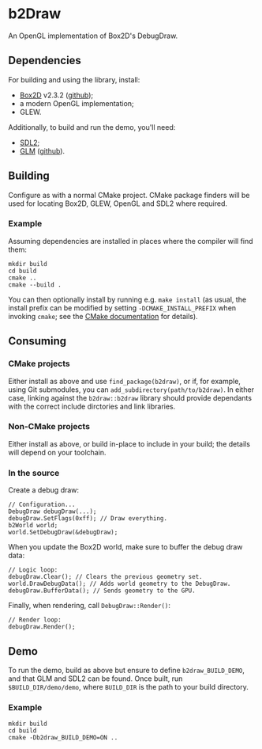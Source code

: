 # b2Draw
An OpenGL implementation of Box2D's DebugDraw.

## Dependencies
For building and using the library, install:
-   [Box2D](box2d.org) v2.3.2 ([github](https://github.com/erincatto/Box2D));
-   a modern OpenGL implementation;
-   GLEW.

Additionally, to build and run the demo, you'll need:
-   [SDL2](https://www.libsdl.org/);
-   [GLM](https://glm.g-truc.net/0.9.8/index.html) ([github](https://github.com/g-truc/glm)).


## Building
Configure as with a normal CMake project. CMake package finders will be used
for locating Box2D, GLEW, OpenGL and SDL2 where required.

### Example
Assuming dependencies are installed in places where the compiler will find
them:

    mkdir build
    cd build
    cmake ..
    cmake --build .

You can then optionally install by running e.g. `make install` (as usual, the
install prefix can be modified by setting `-DCMAKE_INSTALL_PREFIX` when
invoking `cmake`; see the [CMake documentation](https://cmake.org/cmake/help/latest/variable/CMAKE_INSTALL_PREFIX.html)
for details).


## Consuming
### CMake projects
Either install as above and use `find_package(b2draw)`, or if, for example,
using Git submodules, you can `add_subdirectory(path/to/b2draw)`. In either
case, linking against the `b2draw::b2draw` library should provide dependants
with the correct include dirctories and link libraries.

### Non-CMake projects
Either install as above, or build in-place to include in your build; the
details will depend on your toolchain.

### In the source
Create a debug draw:

    // Configuration...
    DebugDraw debugDraw(...);
    debugDraw.SetFlags(0xff); // Draw everything.
    b2World world;
    world.SetDebugDraw(&debugDraw);

When you update the Box2D world, make sure to buffer the debug draw data:

    // Logic loop:
    debugDraw.Clear(); // Clears the previous geometry set.
    world.DrawDebugData(); // Adds world geometry to the DebugDraw.
    debugDraw.BufferData(); // Sends geometry to the GPU.

Finally, when rendering, call `DebugDraw::Render()`:

    // Render loop:
    debugDraw.Render();


## Demo
To run the demo, build as above but ensure to define `b2draw_BUILD_DEMO`, and
that GLM and SDL2 can be found. Once built, run `$BUILD_DIR/demo/demo`, where
`BUILD_DIR` is the path to your build directory.


### Example

    mkdir build
    cd build
    cmake -Db2draw_BUILD_DEMO=ON ..
